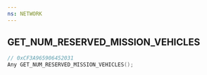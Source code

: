 ```yaml
---
ns: NETWORK
---
```

## GET_NUM_RESERVED_MISSION_VEHICLES

```c
// 0xCF3A965906452031
Any GET_NUM_RESERVED_MISSION_VEHICLES();
```

